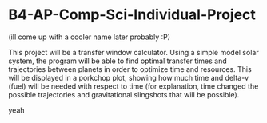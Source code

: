 # B4-AP-Comp-Sci-Individual-Project
(ill come up with a cooler name later probably :P)

This project will be a transfer window calculator. Using a simple model solar system, the program will be able to find optimal transfer times and trajectories between planets in order to optimize time and resources. This will be displayed in a porkchop plot, showing how much time and delta-v (fuel) will be needed with respect to time (for explanation, time changed the possible trajectories and gravitational slingshots that will be possible). 

yeah
